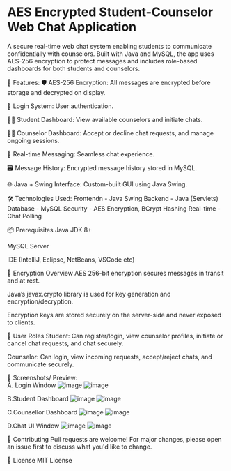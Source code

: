 # AES Encrypted Student-Counselor Web Chat Application

A secure real-time web chat system enabling students to communicate confidentially with counselors. Built with Java and MySQL, the app uses AES-256 encryption to protect messages and includes role-based dashboards for both students and counselors.

🚀 Features:
🛡️ AES-256 Encryption: All messages are encrypted before storage and decrypted on display.

🔐 Login System: User authentication.

🧑‍🎓 Student Dashboard: View available counselors and initiate chats.

🧑‍💼 Counselor Dashboard: Accept or decline chat requests, and manage ongoing sessions.

💬 Real-time Messaging: Seamless chat experience.

🗃️ Message History: Encrypted message history stored in MySQL.

🌐 Java + Swing Interface: Custom-built GUI using Java Swing.

🛠️ Technologies Used:
Frontendn - Java Swing 
Backend	  - Java (Servlets)
Database  -	MySQL
Security  -	AES Encryption, BCrypt Hashing
Real-time - Chat	Polling 

📦 Prerequisites
Java JDK 8+

MySQL Server

IDE (IntelliJ, Eclipse, NetBeans, VSCode etc)

🔐 Encryption Overview
AES 256-bit encryption secures messages in transit and at rest.

Java’s javax.crypto library is used for key generation and encryption/decryption.

Encryption keys are stored securely on the server-side and never exposed to clients.

👥 User Roles
Student: Can register/login, view counselor profiles, initiate or cancel chat requests, and chat securely.

Counselor: Can login, view incoming requests, accept/reject chats, and communicate securely.

📸 Screenshots/ Preview:<br>
A. Login Window
![image](https://github.com/user-attachments/assets/eae22996-dc32-4f2d-903e-683f8a8f7231)
![image](https://github.com/user-attachments/assets/6344ddc5-7e1c-46ad-b28c-5e98d7ee50c6)

B.Student Dashboard
![image](https://github.com/user-attachments/assets/d76487f8-a4ad-42ad-9f0f-baaf69699751)
![image](https://github.com/user-attachments/assets/9835aeee-555d-4a74-a9c6-3fed23edbcaf)

C.Counsellor Dashboard
![image](https://github.com/user-attachments/assets/50060963-1c49-4a7e-b00f-8df129ffe4a9)
![image](https://github.com/user-attachments/assets/1c646727-134c-4f91-905a-0fcd0fc01259)

D.Chat UI Window
![image](https://github.com/user-attachments/assets/8ba826d8-466e-4688-8a12-0b39411fa98e)
![image](https://github.com/user-attachments/assets/e8dd8fd8-9bed-4002-b82a-fa83cd80013d)

🤝 Contributing
Pull requests are welcome! For major changes, please open an issue first to discuss what you'd like to change.

📜 License
MIT License







